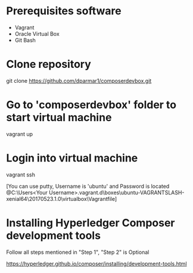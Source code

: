 

# Prerequisites software

- Vagrant
- Oracle Virtual Box
- Git Bash

# Clone repository

git clone https://github.com/dparmar1/composerdevbox.git

# Go to 'composerdevbox' folder to start virtual machine 

vagrant up

# Login into virtual machine

vagrant ssh

[You can use putty, Username is 'ubuntu' and Password is located @C:\Users\<Your Username>\.vagrant.d\boxes\ubuntu-VAGRANTSLASH-xenial64\20170523.1.0\virtualbox\Vagrantfile]

# Installing Hyperledger Composer development tools

Follow all steps mentioned in "Step 1",  "Step 2" is Optional

https://hyperledger.github.io/composer/installing/development-tools.html

